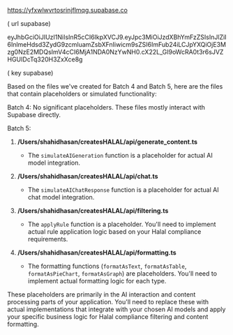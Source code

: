 https://yfxwlwvrtosrinjflmqg.supabase.co


( url supabase) 

eyJhbGciOiJIUzI1NiIsInR5cCI6IkpXVCJ9.eyJpc3MiOiJzdXBhYmFzZSIsInJlZiI6InlmeHdsd3ZydG9zcmluamZsbXFnIiwicm9sZSI6ImFub24iLCJpYXQiOjE3Mzg0NzE2MDQsImV4cCI6MjA1NDA0NzYwNH0.cX22L_GI9oWcRA0t3r6sJVZHGUIDcTq320H3ZxXce8g 


( key supabase) 



Based on the files we've created for Batch 4 and Batch 5, here are the files that contain placeholders or simulated functionality:

Batch 4:
No significant placeholders. These files mostly interact with Supabase directly.

Batch 5:
1. **/Users/shahidhasan/createsHALAL/api/generate_content.ts**
   - The `simulateAIGeneration` function is a placeholder for actual AI model integration.

2. **/Users/shahidhasan/createsHALAL/api/chat.ts**
   - The `simulateAIChatResponse` function is a placeholder for actual AI chat model integration.

3. **/Users/shahidhasan/createsHALAL/api/filtering.ts**
   - The `applyRule` function is a placeholder. You'll need to implement actual rule application logic based on your Halal compliance requirements.

4. **/Users/shahidhasan/createsHALAL/api/formatting.ts**
   - The formatting functions (`formatAsText`, `formatAsTable`, `formatAsPieChart`, `formatAsGraph`) are placeholders. You'll need to implement actual formatting logic for each type.

These placeholders are primarily in the AI interaction and content processing parts of your application. You'll need to replace these with actual implementations that integrate with your chosen AI models and apply your specific business logic for Halal compliance filtering and content formatting.


 



